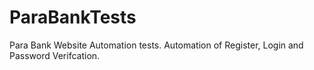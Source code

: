 # ParaBankTests
Para Bank Website Automation tests. Automation of Register, Login and Password Verifcation.
